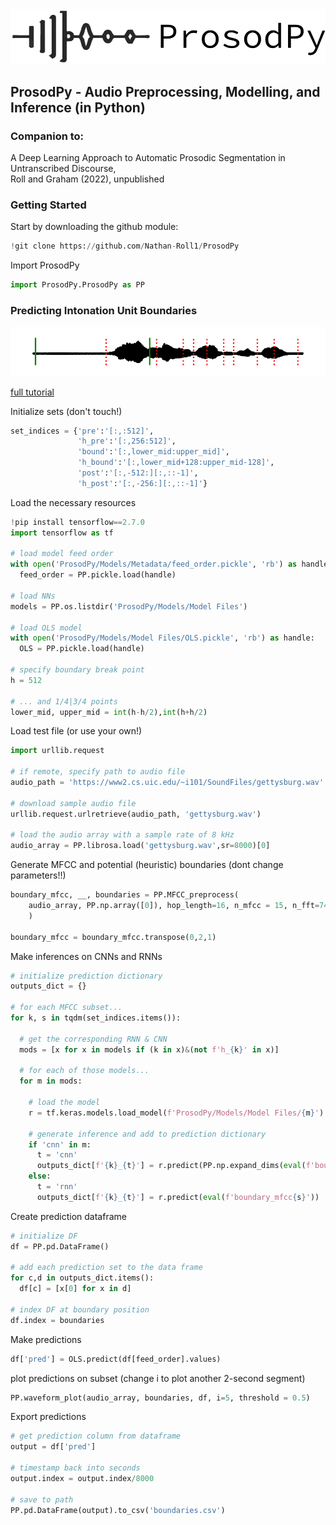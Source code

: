 <meta name="google-site-verification" content="H5zkmDgWfUROaKPr1fa2uXFXw9BPh_DnRNjgvAmnoq0" />
<div id="header" align="left">
  <img src="https://raw.githubusercontent.com/Nathan-Roll1/ProsodPy/main/Paper/prosodpy_logo_3.png" width="550"/>
</div>

## ProsodPy - Audio Preprocessing, Modelling, and Inference (in Python)
### Companion to: 
A Deep Learning Approach to Automatic Prosodic Segmentation in Untranscribed Discourse,<br>
Roll and Graham (2022), unpublished

### Getting Started
Start by downloading the github module:
```python
!git clone https://github.com/Nathan-Roll1/ProsodPy
```

Import ProsodPy
```python
import ProsodPy.ProsodPy as PP
```

### Predicting Intonation Unit Boundaries
<div align="left">
  <img src="https://raw.githubusercontent.com/Nathan-Roll1/ProsodPy/main/Paper/sample_prediction.png" width="550"/>
</div>

[full tutorial](https://github.com/Nathan-Roll1/ProsodPy/blob/main/Tutorials/inference.ipynb)

Initialize sets (don't touch!)
```python
set_indices = {'pre':'[:,:512]',
               'h_pre':'[:,256:512]',
               'bound':'[:,lower_mid:upper_mid]',
               'h_bound':'[:,lower_mid+128:upper_mid-128]',
               'post':'[:,-512:][:,::-1]',
               'h_post':'[:,-256:][:,::-1]'}
```
Load the necessary resources

```python
!pip install tensorflow==2.7.0
import tensorflow as tf

# load model feed order
with open('ProsodPy/Models/Metadata/feed_order.pickle', 'rb') as handle:
  feed_order = PP.pickle.load(handle)

# load NNs
models = PP.os.listdir('ProsodPy/Models/Model Files')

# load OLS model
with open('ProsodPy/Models/Model Files/OLS.pickle', 'rb') as handle:
  OLS = PP.pickle.load(handle)
  
# specify boundary break point
h = 512

# ... and 1/4|3/4 points
lower_mid, upper_mid = int(h-h/2),int(h+h/2)
```

Load test file (or use your own!)
```python
import urllib.request

# if remote, specify path to audio file
audio_path = 'https://www2.cs.uic.edu/~i101/SoundFiles/gettysburg.wav'

# download sample audio file
urllib.request.urlretrieve(audio_path, 'gettysburg.wav')

# load the audio array with a sample rate of 8 kHz
audio_array = PP.librosa.load('gettysburg.wav',sr=8000)[0]
```
Generate MFCC and potential (heuristic) boundaries (dont change parameters!!)
``` python
boundary_mfcc, __, boundaries = PP.MFCC_preprocess(
    audio_array, PP.np.array([0]), hop_length=16, n_mfcc = 15, n_fft=743, n_frames = 1024
    )

boundary_mfcc = boundary_mfcc.transpose(0,2,1)
```
Make inferences on CNNs and RNNs
```python
# initialize prediction dictionary
outputs_dict = {}

# for each MFCC subset...
for k, s in tqdm(set_indices.items()):

  # get the corresponding RNN & CNN
  mods = [x for x in models if (k in x)&(not f'h_{k}' in x)]

  # for each of those models...
  for m in mods:

    # load the model
    r = tf.keras.models.load_model(f'ProsodPy/Models/Model Files/{m}')

    # generate inference and add to prediction dictionary
    if 'cnn' in m:
      t = 'cnn'
      outputs_dict[f'{k}_{t}'] = r.predict(PP.np.expand_dims(eval(f'boundary_mfcc{s}'),3))
    else:
      t = 'rnn'
      outputs_dict[f'{k}_{t}'] = r.predict(eval(f'boundary_mfcc{s}'))
```

Create prediction dataframe
```python
# initialize DF
df = PP.pd.DataFrame()

# add each prediction set to the data frame
for c,d in outputs_dict.items():
  df[c] = [x[0] for x in d]

# index DF at boundary position
df.index = boundaries
```
Make predictions
```python
df['pred'] = OLS.predict(df[feed_order].values)
```

plot predictions on subset (change i to plot another 2-second segment)
```python
PP.waveform_plot(audio_array, boundaries, df, i=5, threshold = 0.5)
```

Export predictions
``` python
# get prediction column from dataframe
output = df['pred']

# timestamp back into seconds
output.index = output.index/8000

# save to path
PP.pd.DataFrame(output).to_csv('boundaries.csv')
```
